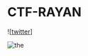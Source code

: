 # CTF-RAYAN
![[twitter](https://twitter.com/i0i8x)]

![the](https://user-images.githubusercontent.com/108769252/177438134-1ba29b6d-aa8a-4a07-bae2-51a3fdd7388e.png)
